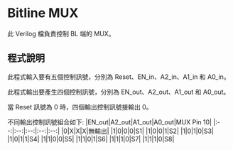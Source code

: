 # Bitline MUX  
此 Verilog 檔負責控制 BL 端的 MUX。  
  
## 程式說明  
此程式輸入要有五個控制訊號，分別為 Reset、EN_in、A2_in、A1_in 和 A0_in。   
  
此程式輸出要產生四個控制訊號，分別為 EN_out、A2_out、A1_out 和 A0_out。  
  
當 Reset 訊號為 0 時，四個輸出控制訊號接輸出 0。  
  
不同輸出控制訊號組合如下:
|EN_out|A2_out|A1_out|A0_out|MUX Pin 10|
|:--:|:--:|:--:|:--:|:--:|
|0|X|X|X|無輸出|
|1|0|0|0|S1|
|1|0|0|1|S2|
|1|0|1|0|S3|
|1|0|1|1|S4|
|1|1|0|0|S5|
|1|1|0|1|S6|
|1|1|1|0|S7|
|1|1|1|0|S8|
  
  